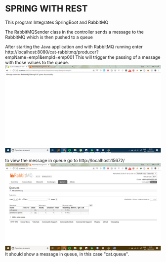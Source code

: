 # SPRING WITH REST
This program Integrates SpringBoot and RabbitMQ

The RabbitMQSender class in the controller sends a message to the RabbitMQ which is then pushed to a queue

After starting the Java application and with RabbitMQ running enter
http://localhost:8080/cat-rabbitmq/producer?empName=emp1&empId=emp001
This will trigger the passing of a message with those values to the queue.
![alt text](screenshots/firstrequest.png "Description goes here")


to view the message in queue go to http://localhost:15672/
![alt text](screenshots/requeue.png "Description goes here")
It should show a message in queue, in this case "cat.queue".

